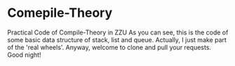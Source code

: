 # Comepile-Theory
Practical Code of Compile-Theory in ZZU
   As you can see, this is the code of some basic data structure of stack, list and queue. Actually, I just make part of the 'real wheels'. 
Anyway, welcome to clone and pull your requests.
  Good night!
